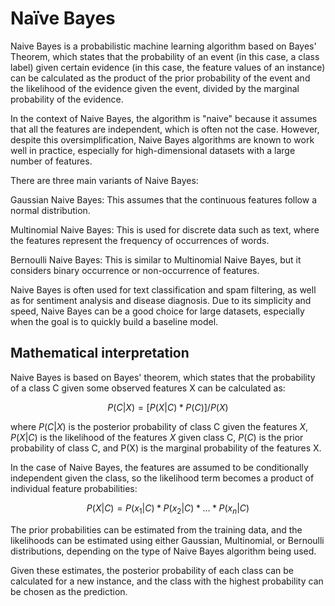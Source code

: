 # Naïve Bayes

Naive Bayes is a probabilistic machine learning algorithm based on Bayes' Theorem, which states that the probability of an event (in this case, a class label) given certain evidence (in this case, the feature values of an instance) can be calculated as the product of the prior probability of the event and the likelihood of the evidence given the event, divided by the marginal probability of the evidence.

In the context of Naive Bayes, the algorithm is "naive" because it assumes that all the features are independent, which is often not the case. However, despite this oversimplification, Naive Bayes algorithms are known to work well in practice, especially for high-dimensional datasets with a large number of features.

There are three main variants of Naive Bayes:

Gaussian Naive Bayes: This assumes that the continuous features follow a normal distribution.

Multinomial Naive Bayes: This is used for discrete data such as text, where the features represent the frequency of occurrences of words.

Bernoulli Naive Bayes: This is similar to Multinomial Naive Bayes, but it considers binary occurrence or non-occurrence of features.

Naive Bayes is often used for text classification and spam filtering, as well as for sentiment analysis and disease diagnosis. Due to its simplicity and speed, Naive Bayes can be a good choice for large datasets, especially when the goal is to quickly build a baseline model.

## Mathematical interpretation

Naive Bayes is based on Bayes' theorem, which states that the probability of a class C given some observed features X can be calculated as:

$$P(C | X) = [P(X | C) * P(C)] / P(X)$$

where $P(C | X)$ is the posterior probability of class C given the features $X$, $P(X | C)$ is the likelihood of the features $X$ given class C, $P(C)$ is the prior probability of class C, and P(X) is the marginal probability of the features X.

In the case of Naive Bayes, the features are assumed to be conditionally independent given the class, so the likelihood term becomes a product of individual feature probabilities:

$$P(X | C) = P(x_1 | C) * P(x_2 | C) * ... * P(x_n | C)$$

The prior probabilities can be estimated from the training data, and the likelihoods can be estimated using either Gaussian, Multinomial, or Bernoulli distributions, depending on the type of Naive Bayes algorithm being used.

Given these estimates, the posterior probability of each class can be calculated for a new instance, and the class with the highest probability can be chosen as the prediction.
